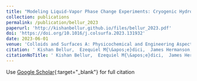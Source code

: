 ```yaml
---
title: "Modeling Liquid-Vapor Phase Change Experiments: Cryogenic Hydrogen and Methane"
collection: publications
permalink: /publication/bellur_2023
paperurl: 'http://kishanbellur.github.io/files/bellur_2023.pdf'
doi: 'https://doi.org/10.1016/j.colsurfa.2023.131932'
date: 2023-06-01
venue: 'Colloids and Surfaces A: Physicochemical and Engineering Aspects'
citation: ' Kishan Bellur,  Ezequiel M{\&apos;e}dici,  James Hermanson,  Chang Choi,  Jeffrey Allen, &quot;Modeling Liquid-Vapor Phase Change Experiments: Cryogenic Hydrogen and Methane.&quot; <i>Colloids and Surfaces A: Physicochemical and Engineering Aspects</i>, 2023.'
citationNoTitle: ' Kishan Bellur,  Ezequiel M{\&apos;e}dici,  James Hermanson,  Chang Choi,  Jeffrey Allen,  <i>Colloids and Surfaces A: Physicochemical and Engineering Aspects</i>, 2023.'
---
```

Use [Google Scholar](https://scholar.google.com/scholar?q=Modeling+Liquid+Vapor+Phase+Change+Experiments:+Cryogenic+Hydrogen+and+Methane){:target="_blank"} for full citation